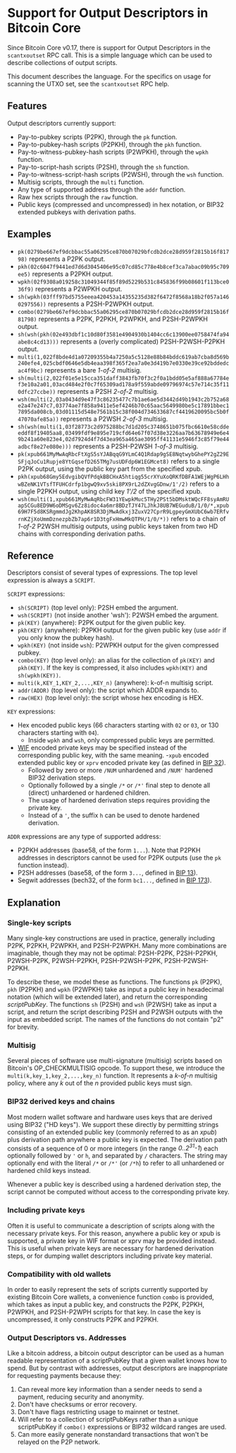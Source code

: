 # Support for Output Descriptors in Bitcoin Core

Since Bitcoin Core v0.17, there is support for Output Descriptors in the
`scantxoutset` RPC call. This is a simple language which can be used to
describe collections of output scripts.

This document describes the language. For the specifics on usage for scanning
the UTXO set, see the `scantxoutset` RPC help.

## Features

Output descriptors currently support:
- Pay-to-pubkey scripts (P2PK), through the `pk` function.
- Pay-to-pubkey-hash scripts (P2PKH), through the `pkh` function.
- Pay-to-witness-pubkey-hash scripts (P2WPKH), through the `wpkh` function.
- Pay-to-script-hash scripts (P2SH), through the `sh` function.
- Pay-to-witness-script-hash scripts (P2WSH), through the `wsh` function.
- Multisig scripts, through the `multi` function.
- Any type of supported address through the `addr` function.
- Raw hex scripts through the `raw` function.
- Public keys (compressed and uncompressed) in hex notation, or BIP32 extended pubkeys with derivation paths.

## Examples

- `pk(0279be667ef9dcbbac55a06295ce870b07029bfcdb2dce28d959f2815b16f81798)` represents a P2PK output.
- `pkh(02c6047f9441ed7d6d3045406e95c07cd85c778e4b8cef3ca7abac09b95c709ee5)` represents a P2PKH output.
- `wpkh(02f9308a019258c31049344f85f89d5229b531c845836f99b08601f113bce036f9)` represents a P2WPKH output.
- `sh(wpkh(03fff97bd5755eeea420453a14355235d382f6472f8568a18b2f057a1460297556))` represents a P2SH-P2WPKH output.
- `combo(0279be667ef9dcbbac55a06295ce870b07029bfcdb2dce28d959f2815b16f81798)` represents a P2PK, P2PKH, P2WPKH, and P2SH-P2WPKH output.
- `sh(wsh(pkh(02e493dbf1c10d80f3581e4904930b1404cc6c13900ee0758474fa94abe8c4cd13)))` represents a (overly complicated) P2SH-P2WSH-P2PKH output.
- `multi(1,022f8bde4d1a07209355b4a7250a5c5128e88b84bddc619ab7cba8d569b240efe4,025cbdf0646e5db4eaa398f365f2ea7a0e3d419b7e0330e39ce92bddedcac4f9bc)` represents a bare *1-of-2* multisig.
- `sh(multi(2,022f01e5e15cca351daff3843fb70f3c2f0a1bdd05e5af888a67784ef3e10a2a01,03acd484e2f0c7f65309ad178a9f559abde09796974c57e714c35f110dfc27ccbe))` represents a P2SH *2-of-2* multisig.
- `wsh(multi(2,03a0434d9e47f3c86235477c7b1ae6ae5d3442d49b1943c2b752a68e2a47e247c7,03774ae7f858a9411e5ef4246b70c65aac5649980be5c17891bbec17895da008cb,03d01115d548e7561b15c38f004d734633687cf4419620095bc5b0f47070afe85a))` represents a P2WSH *2-of-3* multisig.
- `sh(wsh(multi(1,03f28773c2d975288bc7d1d205c3748651b075fbc6610e58cddeeddf8f19405aa8,03499fdf9e895e719cfd64e67f07d38e3226aa7b63678949e6e49b241a60e823e4,02d7924d4f7d43ea965a465ae3095ff41131e5946f3c85f79e44adbcf8e27e080e)))` represents a P2SH-P2WSH *1-of-3* multisig.
- `pk(xpub661MyMwAqRbcFtXgS5sYJABqqG9YLmC4Q1Rdap9gSE8NqtwybGhePY2gZ29ESFjqJoCu1Rupje8YtGqsefD265TMg7usUDFdp6W1EGMcet8)` refers to a single P2PK output, using the public key part from the specified xpub.
- `pkh(xpub68Gmy5EdvgibQVfPdqkBBCHxA5htiqg55crXYuXoQRKfDBFA1WEjWgP6LHhwBZeNK1VTsfTFUHCdrfp1bgwQ9xv5ski8PX9rL2dZXvgGDnw/1'/2)` refers to a single P2PKH output, using child key *1'/2* of the specified xpub.
- `wsh(multi(1,xpub661MyMwAqRbcFW31YEwpkMuc5THy2PSt5bDMsktWQcFF8syAmRUapSCGu8ED9W6oDMSgv6Zz8idoc4a6mr8BDzTJY47LJhkJ8UB7WEGuduB/1/0/*,xpub69H7F5d8KSRgmmdJg2KhpAK8SR3DjMwAdkxj3ZuxV27CprR9LgpeyGmXUbC6wb7ERfvrnKZjXoUmmDznezpbZb7ap6r1D3tgFxHmwMkQTPH/1/0/*))` refers to a chain of *1-of-2* P2WSH multisig outputs, using public keys taken from two HD chains with corresponding derivation paths.

## Reference

Descriptors consist of several types of expressions. The top level expression is always a `SCRIPT`.

`SCRIPT` expressions:
- `sh(SCRIPT)` (top level only): P2SH embed the argument.
- `wsh(SCRIPT)` (not inside another 'wsh'): P2WSH embed the argument.
- `pk(KEY)` (anywhere): P2PK output for the given public key.
- `pkh(KEY)` (anywhere): P2PKH output for the given public key (use `addr` if you only know the pubkey hash).
- `wpkh(KEY)` (not inside `wsh`): P2WPKH output for the given compressed pubkey.
- `combo(KEY)` (top level only): an alias for the collection of `pk(KEY)` and `pkh(KEY)`. If the key is compressed, it also includes `wpkh(KEY)` and `sh(wpkh(KEY))`.
- `multi(k,KEY_1,KEY_2,...,KEY_n)` (anywhere): k-of-n multisig script.
- `addr(ADDR)` (top level only): the script which ADDR expands to.
- `raw(HEX)` (top level only): the script whose hex encoding is HEX.

`KEY` expressions:
- Hex encoded public keys (66 characters starting with `02` or `03`, or 130 characters starting with `04`).
  - Inside `wpkh` and `wsh`, only compressed public keys are permitted.
- [WIF](https://en.bitcoin.it/wiki/Wallet_import_format) encoded private keys may be specified instead of the corresponding public key, with the same meaning.
-`xpub` encoded extended public key or `xprv` encoded private key (as defined in [BIP 32](https://github.com/bitcoin/bips/blob/master/bip-0032.mediawiki)).
  - Followed by zero or more `/NUM` unhardened and `/NUM'` hardened BIP32 derivation steps.
  - Optionally followed by a single `/*` or `/*'` final step to denote all (direct) unhardened or hardened children.
  - The usage of hardened derivation steps requires providing the private key.
  - Instead of a `'`, the suffix `h` can be used to denote hardened derivation.

`ADDR` expressions are any type of supported address:
- P2PKH addresses (base58, of the form `1...`). Note that P2PKH addresses in descriptors cannot be used for P2PK outputs (use the `pk` function instead).
- P2SH addresses (base58, of the form `3...`, defined in [BIP 13](https://github.com/bitcoin/bips/blob/master/bip-0013.mediawiki)).
- Segwit addresses (bech32, of the form `bc1...`, defined in [BIP 173](https://github.com/bitcoin/bips/blob/master/bip-0173.mediawiki)).

## Explanation

### Single-key scripts

Many single-key constructions are used in practice, generally including
P2PK, P2PKH, P2WPKH, and P2SH-P2WPKH. Many more combinations are
imaginable, though they may not be optimal: P2SH-P2PK, P2SH-P2PKH,
P2WSH-P2PK, P2WSH-P2PKH, P2SH-P2WSH-P2PK, P2SH-P2WSH-P2PKH.

To describe these, we model these as functions. The functions `pk`
(P2PK), `pkh` (P2PKH) and `wpkh` (P2WPKH) take as input a public key in
hexadecimal notation (which will be extended later), and return the
corresponding *scriptPubKey*. The functions `sh` (P2SH) and `wsh` (P2WSH)
take as input a script, and return the script describing P2SH and P2WSH
outputs with the input as embedded script. The names of the functions do
not contain "p2" for brevity.

### Multisig

Several pieces of software use multi-signature (multisig) scripts based
on Bitcoin's OP_CHECKMULTISIG opcode. To support these, we introduce the
`multi(k,key_1,key_2,...,key_n)` function. It represents a *k-of-n*
multisig policy, where any *k* out of the *n* provided public keys must
sign.

### BIP32 derived keys and chains

Most modern wallet software and hardware uses keys that are derived using
BIP32 ("HD keys"). We support these directly by permitting strings
consisting of an extended public key (commonly referred to as an *xpub*)
plus derivation path anywhere a public key is expected. The derivation
path consists of a sequence of 0 or more integers (in the range
*0..2<sup>31</sup>-1*) each optionally followed by `'` or `h`, and
separated by `/` characters. The string may optionally end with the
literal `/*` or `/*'` (or `/*h`) to refer to all unhardened or hardened
child keys instead.

Whenever a public key is described using a hardened derivation step, the
script cannot be computed without access to the corresponding private
key.

### Including private keys

Often it is useful to communicate a description of scripts along with the
necessary private keys. For this reason, anywhere a public key or xpub is
supported, a private key in WIF format or xprv may be provided instead.
This is useful when private keys are necessary for hardened derivation
steps, or for dumping wallet descriptors including private key material.

### Compatibility with old wallets

In order to easily represent the sets of scripts currently supported by
existing Bitcoin Core wallets, a convenience function `combo` is
provided, which takes as input a public key, and constructs the P2PK,
P2PKH, P2WPKH, and P2SH-P2WPH scripts for that key. In case the key is
uncompressed, it only constructs P2PK and P2PKH.

### Output Descriptors vs. Addresses

Like a bitcoin address, a bitcoin output descriptor can be used as a human
readable representation of a scriptPubKey that a given wallet knows how to
spend. But by contrast with addresses, output descriptors are inappropriate
for requesting payments because they:

1. Can reveal more key information than a sender needs to send a payment,
   reducing security and anonymity.
2. Don't have checksums or error recovery.
3. Don't have flags restricting usage to mainnet or testnet.
4. Will refer to a collection of scriptPubKeys rather than a unique scriptPubKey
   if `combo()` expressions or BIP32 wildcard ranges are used.
5. Can more easily generate nonstandard transactions that won't be relayed on
   the P2P network.
